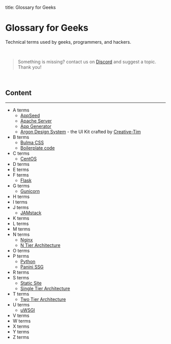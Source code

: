 title: Glossary for Geeks

# Glossary for Geeks
Technical terms used by geeks, programmers, and hackers.

<br />

> Something is missing? contact us on [Discord](https://discord.gg/fZC6hup) and suggest a topic. Thank you!

<br />

## Content

---

- A terms
    - [AppSeed](./appseed/)
    - [Apache Server](./apache/)
    - [App Generator](./app-generator/)
    - [Argon Design System](./argon-design-system/) - the UI Kit crafted by [Creative-Tim](https://www.creative-tim.com/)
- B terms
    - [Bulma CSS](./bulma-css/)
    - [Boilerplate code](./boilerplate-code/)
- C terms
    - [CentOS](./centos/)
- D terms
- E terms
- F terms
    - [Flask](./flask/)
- G terms
    - [Gunicorn](./gunicorn/)
- H terms
- I terms
- J terms
    - [JAMstack](./jamstack/)
- K terms
- L terms
- M terms
- N terms
    - [Nginx](./nginx/)
    - [N Tier Architecture](./n-tier-architecture)
- O terms
- P terms
    - [Python](./python/)
    - [Panini SSG](./panini/)
- R terms
- S terms
    - [Static Site](./static-site/)
    - [Single Tier Architecture](./single-tier-architecture)
- T terms
    - [Two Tier Architecture](./two-tier-architecture)
- U terms
    - [uWSGI](./uwsgi/)
- V terms
- W terms
- X terms
- Y terms
- Z terms
